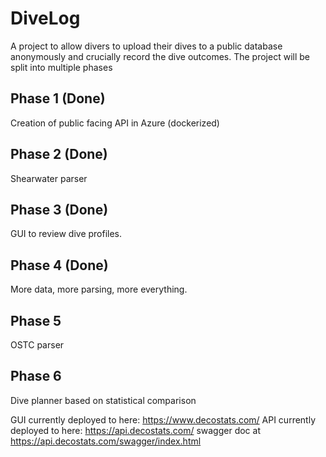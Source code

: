 # DiveLog

A project to allow divers to upload their dives to a public database anonymously and crucially record the dive outcomes.  The project will be split into multiple phases

## Phase 1 (Done)
Creation of public facing API in Azure (dockerized)

## Phase 2 (Done)
Shearwater parser

## Phase 3 (Done)
GUI to review dive profiles.

## Phase 4 (Done)
More data, more parsing, more everything.

## Phase 5 
OSTC parser

## Phase 6
Dive planner based on statistical comparison

GUI currently deployed to here: https://www.decostats.com/
API currently deployed to here: https://api.decostats.com/ swagger doc at https://api.decostats.com/swagger/index.html